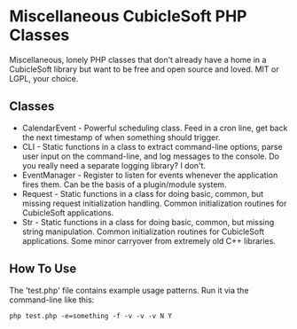 Miscellaneous CubicleSoft PHP Classes
=====================================

Miscellaneous, lonely PHP classes that don't already have a home in a CubicleSoft library but want to be free and open source and loved.  MIT or LGPL, your choice.

Classes
-------

* CalendarEvent - Powerful scheduling class.  Feed in a cron line, get back the next timestamp of when something should trigger.
* CLI - Static functions in a class to extract command-line options, parse user input on the command-line, and log messages to the console.  Do you really need a separate logging library?  I don't.
* EventManager - Register to listen for events whenever the application fires them.  Can be the basis of a plugin/module system.
* Request - Static functions in a class for doing basic, common, but missing request initialization handling.  Common initialization routines for CubicleSoft applications.
* Str - Static functions in a class for doing basic, common, but missing string manipulation.  Common initialization routines for CubicleSoft applications.  Some minor carryover from extremely old C++ libraries.

How To Use
----------

The 'test.php' file contains example usage patterns.  Run it via the command-line like this:

````php test.php -e=something -f -v -v -v N Y````
